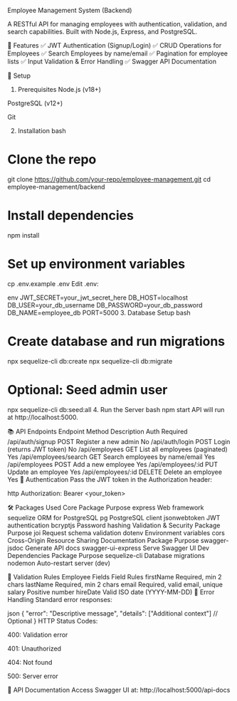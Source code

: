 Employee Management System (Backend)

A RESTful API for managing employees with authentication, validation, and search capabilities. Built with Node.js, Express, and PostgreSQL.

📌 Features
✅ JWT Authentication (Signup/Login)
✅ CRUD Operations for Employees
✅ Search Employees by name/email
✅ Pagination for employee lists
✅ Input Validation & Error Handling
✅ Swagger API Documentation

🚀 Setup
1. Prerequisites
Node.js (v18+)

PostgreSQL (v12+)

Git

2. Installation
bash
# Clone the repo
git clone https://github.com/your-repo/employee-management.git
cd employee-management/backend

# Install dependencies
npm install

# Set up environment variables
cp .env.example .env
Edit .env:

env
JWT_SECRET=your_jwt_secret_here
DB_HOST=localhost
DB_USER=your_db_username
DB_PASSWORD=your_db_password
DB_NAME=employee_db
PORT=5000
3. Database Setup
bash
# Create database and run migrations
npx sequelize-cli db:create
npx sequelize-cli db:migrate

# Optional: Seed admin user
npx sequelize-cli db:seed:all
4. Run the Server
bash
npm start
API will run at http://localhost:5000.

📚 API Endpoints
Endpoint	Method	Description	Auth Required
/api/auth/signup	POST	Register a new admin	No
/api/auth/login	POST	Login (returns JWT token)	No
/api/employees	GET	List all employees (paginated)	Yes
/api/employees/search	GET	Search employees by name/email	Yes
/api/employees	POST	Add a new employee	Yes
/api/employees/:id	PUT	Update an employee	Yes
/api/employees/:id	DELETE	Delete an employee	Yes
🔐 Authentication
Pass the JWT token in the Authorization header:

http
Authorization: Bearer <your_token>

🛠️ Packages Used
Core
Package	Purpose
express	Web framework
sequelize	ORM for PostgreSQL
pg	PostgreSQL client
jsonwebtoken	JWT authentication
bcryptjs	Password hashing
Validation & Security
Package	Purpose
joi	Request schema validation
dotenv	Environment variables
cors	Cross-Origin Resource Sharing
Documentation
Package	Purpose
swagger-jsdoc	Generate API docs
swagger-ui-express	Serve Swagger UI
Dev Dependencies
Package	Purpose
sequelize-cli	Database migrations
nodemon	Auto-restart server (dev)

📝 Validation Rules
Employee Fields
Field	Rules
firstName	Required, min 2 chars
lastName	Required, min 2 chars
email	Required, valid email, unique
salary	Positive number
hireDate	Valid ISO date (YYYY-MM-DD)
🔧 Error Handling
Standard error responses:

json
{
  "error": "Descriptive message",
  "details": ["Additional context"]  // Optional
}
HTTP Status Codes:

400: Validation error

401: Unauthorized

404: Not found

500: Server error

📖 API Documentation
Access Swagger UI at:
http://localhost:5000/api-docs